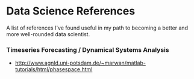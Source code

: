 # Data Science References

A list of references I've found useful in my path to becoming a better and more well-rounded data scientist. 

### Timeseries Forecasting / Dynamical Systems Analysis

- http://www.agnld.uni-potsdam.de/~marwan/matlab-tutorials/html/phasespace.html
